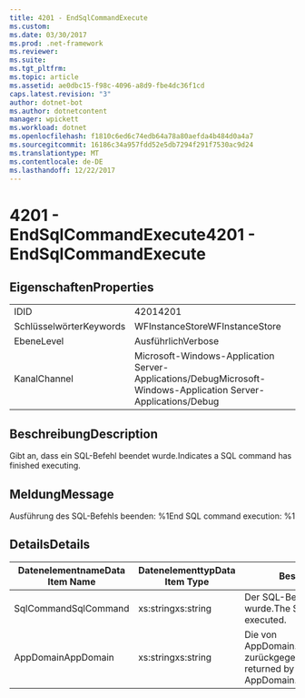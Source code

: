 ```yaml
---
title: 4201 - EndSqlCommandExecute
ms.custom: 
ms.date: 03/30/2017
ms.prod: .net-framework
ms.reviewer: 
ms.suite: 
ms.tgt_pltfrm: 
ms.topic: article
ms.assetid: ae0dbc15-f98c-4096-a8d9-fbe4dc36f1cd
caps.latest.revision: "3"
author: dotnet-bot
ms.author: dotnetcontent
manager: wpickett
ms.workload: dotnet
ms.openlocfilehash: f1810c6ed6c74edb64a78a80aefda4b484d0a4a7
ms.sourcegitcommit: 16186c34a957fdd52e5db7294f291f7530ac9d24
ms.translationtype: MT
ms.contentlocale: de-DE
ms.lasthandoff: 12/22/2017
---
```

# <a name="4201---endsqlcommandexecute"></a><span data-ttu-id="eabee-102">4201 - EndSqlCommandExecute</span><span class="sxs-lookup"><span data-stu-id="eabee-102">4201 - EndSqlCommandExecute</span></span>
## <a name="properties"></a><span data-ttu-id="eabee-103">Eigenschaften</span><span class="sxs-lookup"><span data-stu-id="eabee-103">Properties</span></span>  
  
|||  
|-|-|  
|<span data-ttu-id="eabee-104">ID</span><span class="sxs-lookup"><span data-stu-id="eabee-104">ID</span></span>|<span data-ttu-id="eabee-105">4201</span><span class="sxs-lookup"><span data-stu-id="eabee-105">4201</span></span>|  
|<span data-ttu-id="eabee-106">Schlüsselwörter</span><span class="sxs-lookup"><span data-stu-id="eabee-106">Keywords</span></span>|<span data-ttu-id="eabee-107">WFInstanceStore</span><span class="sxs-lookup"><span data-stu-id="eabee-107">WFInstanceStore</span></span>|  
|<span data-ttu-id="eabee-108">Ebene</span><span class="sxs-lookup"><span data-stu-id="eabee-108">Level</span></span>|<span data-ttu-id="eabee-109">Ausführlich</span><span class="sxs-lookup"><span data-stu-id="eabee-109">Verbose</span></span>|  
|<span data-ttu-id="eabee-110">Kanal</span><span class="sxs-lookup"><span data-stu-id="eabee-110">Channel</span></span>|<span data-ttu-id="eabee-111">Microsoft-Windows-Application Server-Applications/Debug</span><span class="sxs-lookup"><span data-stu-id="eabee-111">Microsoft-Windows-Application Server-Applications/Debug</span></span>|  
  
## <a name="description"></a><span data-ttu-id="eabee-112">Beschreibung</span><span class="sxs-lookup"><span data-stu-id="eabee-112">Description</span></span>  
 <span data-ttu-id="eabee-113">Gibt an, dass ein SQL-Befehl beendet wurde.</span><span class="sxs-lookup"><span data-stu-id="eabee-113">Indicates a SQL command has finished executing.</span></span>  
  
## <a name="message"></a><span data-ttu-id="eabee-114">Meldung</span><span class="sxs-lookup"><span data-stu-id="eabee-114">Message</span></span>  
 <span data-ttu-id="eabee-115">Ausführung des SQL-Befehls beenden: %1</span><span class="sxs-lookup"><span data-stu-id="eabee-115">End SQL command execution: %1</span></span>  
  
## <a name="details"></a><span data-ttu-id="eabee-116">Details</span><span class="sxs-lookup"><span data-stu-id="eabee-116">Details</span></span>  
  
|<span data-ttu-id="eabee-117">Datenelementname</span><span class="sxs-lookup"><span data-stu-id="eabee-117">Data Item Name</span></span>|<span data-ttu-id="eabee-118">Datenelementtyp</span><span class="sxs-lookup"><span data-stu-id="eabee-118">Data Item Type</span></span>|<span data-ttu-id="eabee-119">Beschreibung</span><span class="sxs-lookup"><span data-stu-id="eabee-119">Description</span></span>|  
|--------------------|--------------------|-----------------|  
|<span data-ttu-id="eabee-120">SqlCommand</span><span class="sxs-lookup"><span data-stu-id="eabee-120">SqlCommand</span></span>|<span data-ttu-id="eabee-121">xs:string</span><span class="sxs-lookup"><span data-stu-id="eabee-121">xs:string</span></span>|<span data-ttu-id="eabee-122">Der SQL-Befehl, der ausgeführt wurde.</span><span class="sxs-lookup"><span data-stu-id="eabee-122">The SQL command that was executed.</span></span>|  
|<span data-ttu-id="eabee-123">AppDomain</span><span class="sxs-lookup"><span data-stu-id="eabee-123">AppDomain</span></span>|<span data-ttu-id="eabee-124">xs:string</span><span class="sxs-lookup"><span data-stu-id="eabee-124">xs:string</span></span>|<span data-ttu-id="eabee-125">Die von AppDomain.CurrentDomain.FriendlyName zurückgegebene Zeichenfolge.</span><span class="sxs-lookup"><span data-stu-id="eabee-125">The string returned by AppDomain.CurrentDomain.FriendlyName.</span></span>|

